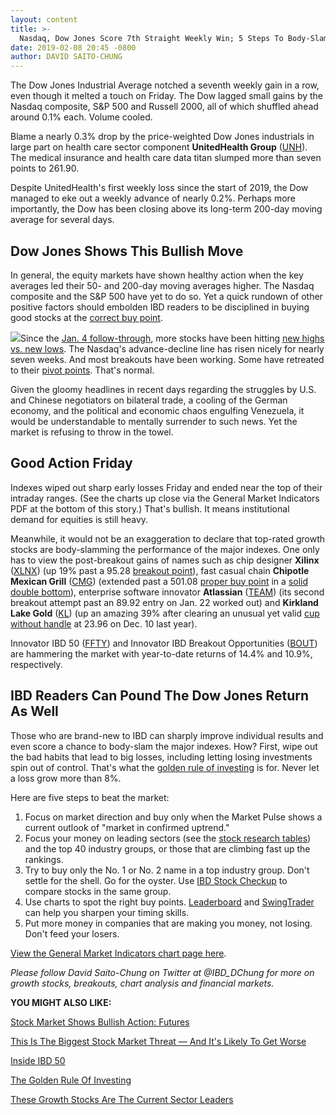 ```yaml
---
layout: content
title: >-
  Nasdaq, Dow Jones Score 7th Straight Weekly Win; 5 Steps To Body-Slam The S&P 500 Return
date: 2019-02-08 20:45 -0800
author: DAVID SAITO-CHUNG
---
```






The Dow Jones Industrial Average notched a seventh weekly gain in a row, even though it melted a touch on Friday. The Dow lagged small gains by the Nasdaq composite, S&P 500 and Russell 2000, all of which shuffled ahead around 0.1% each. Volume cooled.




Blame a nearly 0.3% drop by the price-weighted Dow Jones industrials in large part on health care sector component **UnitedHealth Group** ([UNH](https://research.investors.com/quote.aspx?symbol=UNH)). The medical insurance and health care data titan slumped more than seven points to 261.90.


Despite UnitedHealth's first weekly loss since the start of 2019, the Dow managed to eke out a weekly advance of nearly 0.2%. Perhaps more importantly, the Dow has been closing above its long-term 200-day moving average for several days.


Dow Jones Shows This Bullish Move
---------------------------------


In general, the equity markets have shown healthy action when the key averages led their 50- and 200-day moving averages higher. The Nasdaq composite and the S&P 500 have yet to do so. Yet a quick rundown of other positive factors should embolden IBD readers to be disciplined in buying good stocks at the [correct buy point](https://www.investors.com/how-to-invest/investors-corner/chart-reading-basics-how-a-buy-point-marks-a-time-of-opportunity/).


![](https://www.investors.com/wp-content/uploads/2019/02/MP020819-291x300.jpg)Since the [Jan. 4 follow-through](https://www.investors.com/market-trend/the-big-picture/dow-stock-market-gains/), more stocks have been hitting [new highs vs. new lows](https://www.investors.com/ibd-data-tables/). The Nasdaq's advance-decline line has risen nicely for nearly seven weeks. And most breakouts have been working. Some have retreated to their [pivot points](https://www.investors.com/how-to-invest/investors-corner/chart-reading-basics-how-a-buy-point-marks-a-time-of-opportunity/). That's normal.


Given the gloomy headlines in recent days regarding the struggles by U.S. and Chinese negotiators on bilateral trade, a cooling of the German economy, and the political and economic chaos engulfing Venezuela, it would be understandable to mentally surrender to such news. Yet the market is refusing to throw in the towel.


Good Action Friday
------------------


Indexes wiped out sharp early losses Friday and ended near the top of their intraday ranges. (See the charts up close via the General Market Indicators PDF at the bottom of this story.) That's bullish. It means institutional demand for equities is still heavy.


Meanwhile, it would not be an exaggeration to declare that top-rated growth stocks are body-slamming the performance of the major indexes. One only has to view the post-breakout gains of names such as chip designer **Xilinx** ([XLNX](https://research.investors.com/quote.aspx?symbol=XLNX)) (up 19% past a 95.28 [breakout point](https://www.investors.com/how-to-invest/investors-corner/chart-reading-basics-how-a-buy-point-marks-a-time-of-opportunity/)), fast casual chain **Chipotle Mexican Grill** ([CMG](https://research.investors.com/quote.aspx?symbol=CMG)) (extended past a 501.08 [proper buy point](https://www.investors.com/how-to-invest/investors-corner/chart-reading-basics-how-a-buy-point-marks-a-time-of-opportunity/) in a [solid double bottom](https://www.investors.com/how-to-invest/investors-corner/when-buy-growth-stocks-why-double-bottom-base-fuels-strong-breakouts/)), enterprise software innovator **Atlassian** ([TEAM](https://research.investors.com/quote.aspx?symbol=TEAM)) (its second breakout attempt past an 89.92 entry on Jan. 22 worked out) and **Kirkland Lake Gold** ([KL](https://research.investors.com/quote.aspx?symbol=KL)) (up an amazing 39% after clearing an unusual yet valid [cup without handle](https://www.investors.com/how-to-invest/investors-corner/investing-202-why-some-great-cup-bases-dont-form-a-handle/) at 23.96 on Dec. 10 last year).



Innovator IBD 50 ([FFTY](https://research.investors.com/quote.aspx?symbol=FFTY)) and Innovator IBD Breakout Opportunities ([BOUT](https://research.investors.com/quote.aspx?symbol=BOUT)) are hammering the market with year-to-date returns of 14.4% and 10.9%, respectively.


IBD Readers Can Pound The Dow Jones Return As Well
--------------------------------------------------


Those who are brand-new to IBD can sharply improve individual results and even score a chance to body-slam the major indexes. How? First, wipe out the bad habits that lead to big losses, including letting losing investments spin out of control. That's what the [golden rule of investing](https://www.investors.com/how-to-invest/investors-corner/still-the-no-1-rule-for-stock-investors-always-cut-your-losses-short/) is for. Never let a loss grow more than 8%.


Here are five steps to beat the market:


1. Focus on market direction and buy only when the Market Pulse shows a current outlook of "market in confirmed uptrend."
2. Focus your money on leading sectors (see the [stock research tables](https://www.investors.com/ibd-data-tables/)) and the top 40 industry groups, or those that are climbing fast up the rankings.
3. Try to buy only the No. 1 or No. 2 name in a top industry group. Don't settle for the shell. Go for the oyster. Use [IBD Stock Checkup](https://research.investors.com/stock-checkup/) to compare stocks in the same group.
4. Use charts to spot the right buy points. [Leaderboard](https://www.investors.com/how-to-invest/investors-corner/chart-reading-basics-how-a-buy-point-marks-a-time-of-opportunity/) and [SwingTrader](https://swingtrader.investors.com/#/) can help you sharpen your timing skills.
5. Put more money in companies that are making you money, not losing. Don't feed your losers.


[View the General Market Indicators chart page here](https://www.investors.com/wp-content/uploads/2019/02/GMI_021119.pdf).


*Please follow David Saito-Chung on Twitter at @IBD\_DChung for more on growth stocks, breakouts, chart analysis and financial markets.*


**YOU MIGHT ALSO LIKE:**


[Stock Market Shows Bullish Action: Futures](https://www.investors.com/market-trend/stock-market-today/dow-jones-futures-current-stock-market-rally-lululemon-stock-shopify-stock-trade-desk-stock/)


[This Is The Biggest Stock Market Threat — And It's Likely To Get Worse](https://www.investors.com/news/stock-market-outlook-mueller-russia-probe-trump-impeachment-2020-election/)


[Inside IBD 50](https://research.investors.com/stock-lists/ibd-50/)


[The Golden Rule Of Investing](https://www.investors.com/how-to-invest/investors-corner/still-the-no-1-rule-for-stock-investors-always-cut-your-losses-short/)


[These Growth Stocks Are The Current Sector Leaders](https://research.investors.com/stock-lists/sector-leaders)





